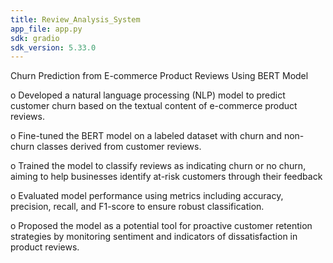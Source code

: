 ```yaml
---
title: Review_Analysis_System
app_file: app.py
sdk: gradio
sdk_version: 5.33.0
---
```

Churn Prediction from E-commerce Product Reviews Using BERT Model

o	Developed a natural language processing (NLP) model to predict customer churn based on the textual content of e-commerce product reviews.

o	Fine-tuned the BERT model on a labeled dataset with churn and non-churn classes derived from customer reviews.

o	Trained the model to classify reviews as indicating churn or no churn, aiming to help businesses identify at-risk customers through their feedback

o	Evaluated model performance using metrics including accuracy, precision, recall, and F1-score to ensure robust classification.

o	Proposed the model as a potential tool for proactive customer retention strategies by monitoring sentiment and indicators of dissatisfaction in product reviews.

